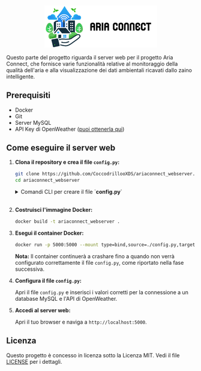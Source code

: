 <p align="center">
  <img src="static/img/Logo_Aria_Connect_Orizzontale.jpg" alt="Aria Connect Logo" width="300"/>
</p>

Questo parte del progetto riguarda il server web per il progetto Aria Connect, che fornisce varie funzionalità relative al monitoraggio della qualità dell'aria e alla visualizzazione dei dati ambientali ricavati dallo zaino intelligente.

## Prerequisiti

- Docker
- Git
- Server MySQL
- API Key di OpenWeather ([puoi ottenerla qui](https://openweathermap.org/api))

## Come eseguire il server web

1. **Clona il repository e crea il file `config.py`:**

    ```sh
    git clone https://github.com/CoccodrillooXDS/ariaconnect_webserver.git
    cd ariaconnect_webserver
    ```

    <details>
    <summary>Comandi CLI per creare il file `<b>config.py</b>`</summary>

    **Linux:**
    ```sh
    touch config.py
    ```

    **Windows:**
    ```sh
    echo "" > config.py
    ```

    </details>
    <br>

2. **Costruisci l'immagine Docker:**

    ```sh
    docker build -t ariaconnect_webserver .
    ```

3. **Esegui il container Docker:**

    ```sh
    docker run -p 5000:5000 --mount type=bind,source=./config.py,target=/app/config.py --restart always ariaconnect_webserver
    ```

    **Nota:** Il container continuerà a crashare fino a quando non verrà configurato correttamente il file `config.py`, come riportato nella fase successiva.

4. **Configura il file `config.py`:**

    Apri il file `config.py` e inserisci i valori corretti per la connessione a un database MySQL e l'API di OpenWeather.

5. **Accedi al server web:**

    Apri il tuo browser e naviga a `http://localhost:5000`.

## Licenza

Questo progetto è concesso in licenza sotto la Licenza MIT. Vedi il file [LICENSE](LICENSE) per i dettagli.